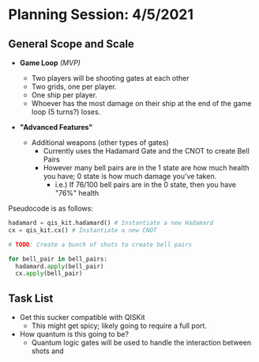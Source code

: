 # Planning Session: 4/5/2021

## General Scope and Scale

* **Game Loop** *(MVP)*
  * Two players will be shooting gates at each other
  * Two grids, one per player.
  * One ship per player.
  * Whoever has the most damage on their ship at the end of the game loop (5 turns?) loses.

* **"Advanced Features"**
  * Additional weapons (other types of gates)
    * Currently uses the Hadamard Gate and the CNOT to create Bell Pairs
    * However many bell pairs are in the 1 state are how much health you have; 0 state is how much damage you've taken.
      * i.e.) If 76/100 bell pairs are in the 0 state, then you have "76%" health

Pseudocode is as follows:

```python
hadamard = qis_kit.hadamard() # Instantiate a new Hadamard
cx = qis_kit.cx() # Instantiate a new CNOT

# TODO: Create a bunch of shots to create bell pairs

for bell_pair in bell_pairs:
  hadamard.apply(bell_pair)
  cx.apply(bell_pair)

```

## Task List

* Get this sucker compatible with QISKit
  * This might get spicy; likely going to require a full port.
* How quantum is this going to be?
  * Quantum logic gates will be used to handle the interaction between shots and